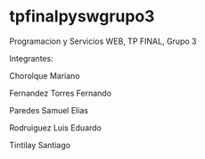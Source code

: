 # tpfinalpyswgrupo3
Programacion y Servicios WEB, TP FINAL, Grupo 3

Integrantes:

Chorolque Mariano

Fernandez Torres Fernando

Paredes Samuel Elias

Rodruiguez Luis Eduardo

Tintilay Santiago
